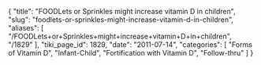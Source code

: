 {
  "title": "FOODLets or Sprinkles might increase vitamin D in children",
  "slug": "foodlets-or-sprinkles-might-increase-vitamin-d-in-children",
  "aliases": [
    "/FOODLets+or+Sprinkles+might+increase+vitamin+D+in+children",
    "/1829"
  ],
  "tiki_page_id": 1829,
  "date": "2011-07-14",
  "categories": [
    "Forms of Vitamin D",
    "Infant-Child",
    "Fortification with Vitamin D",
    "Follow-thru"
  ]
}

